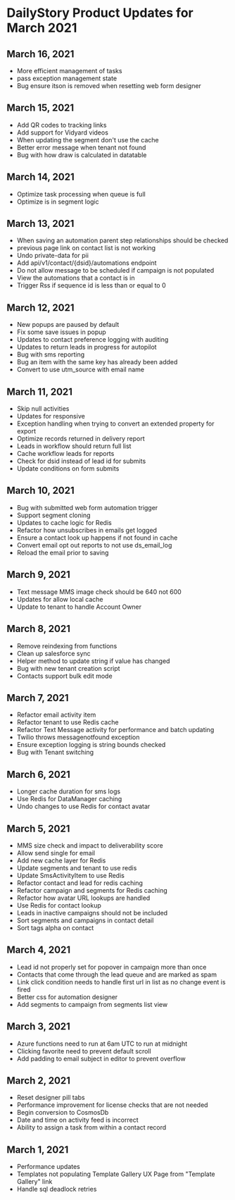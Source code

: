 # DailyStory Product Updates for March 2021
## March 16, 2021
* More efficient management of tasks
* pass exception management state
* Bug ensure itson is removed when resetting web form designer

## March 15, 2021
* Add QR codes to tracking links
* Add support for Vidyard videos
* When updating the segment don't use the cache
* Better error message when tenant not found
* Bug with how draw is calculated in datatable
 
## March 14, 2021
* Optimize task processing when queue is full
* Optimize is in segment logic

## March 13, 2021
* When saving an automation parent step relationships should be checked
* previous page link on contact list is not working
* Undo private-data for pii
* Add api/v1/contact/{dsid}/automations endpoint
* Do not allow message to be scheduled if campaign is not populated
* View the automations that a contact is in
* Trigger Rss if sequence id is less than or equal to 0

## March 12, 2021
* New popups are paused by default
* Fix some save issues in popup
* Updates to contact preference logging with auditing
* Updates to return leads in progress for autopilot
* Bug with sms reporting
* Bug an item with the same key has already been added
* Convert to use utm_source with email name

## March 11, 2021
* Skip null activities
* Updates for responsive
* Exception handling when trying to convert an extended property for export
* Optimize records returned in delivery report
* Leads in workflow should return full list
* Cache workflow leads for reports
* Check for dsid instead of lead id for submits
* Update conditions on form submits

## March 10, 2021
* Bug with submitted web form automation trigger
* Support segment cloning
* Updates to cache logic for Redis
* Refactor how unsubscribes in emails get logged
* Ensure a contact look up happens if not found in cache
* Convert email opt out reports to not use ds_email_log
* Reload the email prior to saving

## March 9, 2021
* Text message MMS image check should be 640 not 600
* Updates for allow local cache
* Update to tenant to handle Account Owner

## March 8, 2021
* Remove reindexing from functions
* Clean up salesforce sync
* Helper method to update string if value has changed
* Bug with new tenant creation script
* Contacts support bulk edit mode

## March 7, 2021
* Refactor email activity item
* Refactor tenant to use Redis cache
* Refactor Text Message activity for performance and batch updating
* Twilio throws messagenotfound exception
* Ensure exception logging is string bounds checked
* Bug with Tenant switching

## March 6, 2021
* Longer cache duration for sms logs
* Use Redis for DataManager caching
* Undo changes to use Redis for contact avatar

## March 5, 2021
* MMS size check and impact to deliverability score
* Allow send single for email
* Add new cache layer for Redis
* Update segments and tenant to use redis
* Update SmsActivityItem to use Redis
* Refactor contact and lead for redis caching
* Refactor campaign and segments for Redis caching
* Refactor how avatar URL lookups are handled
* Use Redis for contact lookup
* Leads in inactive campaigns should not be included
* Sort segments and campaigns in contact detail
* Sort tags alpha on contact

## March 4, 2021
* Lead id not properly set for popover in campaign more than once
* Contacts that come through the lead queue and are marked as spam
* Link click condition needs to handle first url in list as no change event is fired
* Better css for automation designer
* Add segments to campaign from segments list view

## March 3, 2021
* Azure functions need to run at 6am UTC to run at midnight
* Clicking favorite need to prevent default scroll
* Add padding to email subject in editor to prevent overflow

## March 2, 2021
* Reset designer pill tabs
* Performance improvement for license checks that are not needed
* Begin conversion to CosmosDb
* Date and time on activity feed is incorrect
* Ability to assign a task from within a contact record

## March 1, 2021
* Performance updates
* Templates not populating Template Gallery UX Page from "Template Gallery" link
* Handle sql deadlock retries
